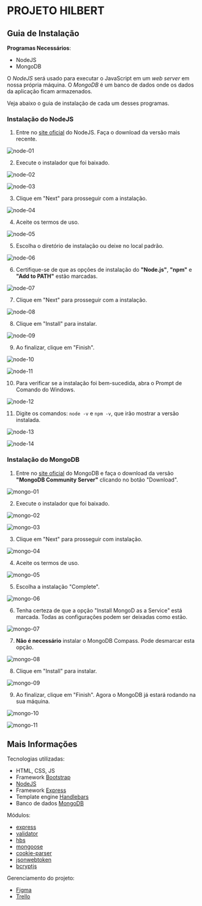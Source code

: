 # PROJETO HILBERT

## Guia de Instalação

**Programas Necessários**:
- NodeJS
- MongoDB

O *NodeJS* será usado para executar o JavaScript em um *web server* em nossa própria máquina. O *MongoDB* é um banco de dados onde os dados da aplicação ficam armazenados. 

Veja abaixo o guia de instalação de cada um desses programas.

### Instalação do NodeJS
1. Entre no [site oficial](https://nodejs.org/pt-br/) do NodeJS. Faça o download da versão mais recente.

![node-01](https://github.com/AloneInAbyss/projeto-hilbert/blob/main/github/node-01.png)

2. Execute o instalador que foi baixado.

![node-02](https://github.com/AloneInAbyss/projeto-hilbert/blob/main/github/node-02.png)

![node-03](https://github.com/AloneInAbyss/projeto-hilbert/blob/main/github/node-03.png)

3. Clique em "Next" para prosseguir com a instalação.

![node-04](https://github.com/AloneInAbyss/projeto-hilbert/blob/main/github/node-04.png)

4. Aceite os termos de uso.

![node-05](https://github.com/AloneInAbyss/projeto-hilbert/blob/main/github/node-05.png)

5. Escolha o diretório de instalação ou deixe no local padrão.

![node-06](https://github.com/AloneInAbyss/projeto-hilbert/blob/main/github/node-06.png)

6. Certifique-se de que as opções de instalação do **"Node.js"**, **"npm"** e **"Add to PATH"** estão marcadas.

![node-07](https://github.com/AloneInAbyss/projeto-hilbert/blob/main/github/node-07.png)

7. Clique em "Next" para prosseguir com a instalação.

![node-08](https://github.com/AloneInAbyss/projeto-hilbert/blob/main/github/node-08.png)

8. Clique em "Install" para instalar.

![node-09](https://github.com/AloneInAbyss/projeto-hilbert/blob/main/github/node-09.png)

9. Ao finalizar, clique em "Finish".

![node-10](https://github.com/AloneInAbyss/projeto-hilbert/blob/main/github/node-10.png)

![node-11](https://github.com/AloneInAbyss/projeto-hilbert/blob/main/github/node-11.png)

10. Para verificar se a instalação foi bem-sucedida, abra o Prompt de Comando do Windows.

![node-12](https://github.com/AloneInAbyss/projeto-hilbert/blob/main/github/node-12.png)

11. Digite os comandos: `node -v` e `npm -v`, que irão mostrar a versão instalada.

![node-13](https://github.com/AloneInAbyss/projeto-hilbert/blob/main/github/node-13.png)

![node-14](https://github.com/AloneInAbyss/projeto-hilbert/blob/main/github/node-14.png)

### Instalação do MongoDB
1. Entre no [site oficial](https://www.mongodb.com/try/download/community) do MongoDB e faça o download da versão **"MongoDB Community Server"** clicando no botão "Download".

![mongo-01](https://github.com/AloneInAbyss/projeto-hilbert/blob/main/github/mongo-01.png)

2. Execute o instalador que foi baixado.

![mongo-02](https://github.com/AloneInAbyss/projeto-hilbert/blob/main/github/mongo-02.png)

![mongo-03](https://github.com/AloneInAbyss/projeto-hilbert/blob/main/github/mongo-03.png)

3. Clique em "Next" para prosseguir com  instalação.

![mongo-04](https://github.com/AloneInAbyss/projeto-hilbert/blob/main/github/mongo-04.png)

4. Aceite os termos de uso.

![mongo-05](https://github.com/AloneInAbyss/projeto-hilbert/blob/main/github/mongo-05.png)

5. Escolha a instalação "Complete".

![mongo-06](https://github.com/AloneInAbyss/projeto-hilbert/blob/main/github/mongo-06.png)

6. Tenha certeza de que a opção "Install MongoD as a Service" está marcada. Todas as configurações podem ser deixadas como estão.

![mongo-07](https://github.com/AloneInAbyss/projeto-hilbert/blob/main/github/mongo-07.png)

7. **Não é necessário** instalar o MongoDB Compass. Pode desmarcar esta opção.

![mongo-08](https://github.com/AloneInAbyss/projeto-hilbert/blob/main/github/mongo-08.png)

8. Clique em "Install" para instalar.

![mongo-09](https://github.com/AloneInAbyss/projeto-hilbert/blob/main/github/mongo-09.png)

9. Ao finalizar, clique em "Finish". Agora o MongoDB já estará rodando na sua máquina.

![mongo-10](https://github.com/AloneInAbyss/projeto-hilbert/blob/main/github/mongo-10.png)

![mongo-11](https://github.com/AloneInAbyss/projeto-hilbert/blob/main/github/mongo-11.png)


## Mais Informações

Tecnologias utilizadas:
- HTML, CSS, JS
- Framework [Bootstrap](https://getbootstrap.com/)
- [NodeJS](https://nodejs.org/)
- Framework [Express](https://expressjs.com/)
- Template engine [Handlebars](https://handlebarsjs.com/)
- Banco de dados [MongoDB](https://www.mongodb.com/)

Módulos:
- [express](https://www.npmjs.com/package/express)
- [validator](https://www.npmjs.com/package/validator)
- [hbs](https://www.npmjs.com/package/hbs)
- [mongoose](https://www.npmjs.com/package/mongoose)
- [cookie-parser](https://www.npmjs.com/package/cookie-parser)
- [jsonwebtoken](https://www.npmjs.com/package/jsonwebtoken)
- [bcryptjs](https://www.npmjs.com/package/bcryptjs)

Gerenciamento do projeto:
- [Figma](https://www.figma.com/)
- [Trello](https://trello.com/)
